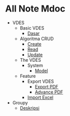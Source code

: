 # All Note Mdoc
* VDES
  * Basic VDES
    * [Dasar](pages/vdes/0%20Dasar%20VDES/Dasar.md)
  * Algoritma CRUD
    * [Create](pages/vdes/1%20Algoritma%20CRUD/0%20Create.md)
    * [Read](pages/vdes/1%20Algoritma%20CRUD/1%20Read.md)
    * [Update](pages/vdes/1%20Algoritma%20CRUD/2%20Update.md)
  * The VDES
    * System
      * [Model](pages/vdes/2%20The%20VDES/System/Model.md)
  * Feature
    * Export VDES
      * [Export PDF](pages/vdes/3%20Feature/Export%20PDF/Export%20PDF.md)
      * [Advance PDF](pages/vdes/3%20Feature/Export%20PDF/Advance%20PDF.md)
    * [Import Excel](pages/vdes/3%20Feature/Import%20Excel%20as%20Data.md)
* Groupy
  * [Deskripsi](pages/groupy/Penjelasan%20Aplikasi.md)